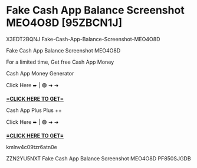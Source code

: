 # Fake Cash App Balance Screenshot MEO4O8D [95ZBCN1J]

X3EDT2BQNJ Fake-Cash-App-Balance-Screenshot-MEO4O8D

Fake Cash App Balance Screenshot MEO4O8D

For a limited time, Get free Cash App Money

Cash App Money Generator

Click Here ➨ | 🟢 ➜ ➜ 

**[=CLICK HERE TO GET=](https://www.google.com/url?q=https%3A%2F%2Fappbitly.com%2FIVqWW)**

Cash App Plus Plus ++

Click Here ➨ | 🟢 ➜ ➜ 

**[=CLICK HERE TO GET=](https://www.google.com/url?q=https%3A%2F%2Fappbitly.com%2FaeCym)**

kmlnv4c09tzr6atn0e

 ZZN2YU5NXT Fake Cash App Balance Screenshot MEO4O8D PF850SJGDB

